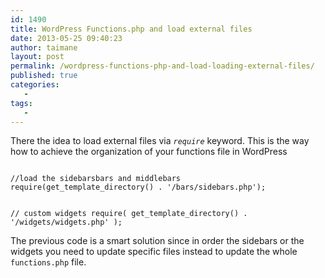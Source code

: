 ```yaml
---
id: 1490
title: WordPress Functions.php and load external files
date: 2013-05-25 09:40:23
author: taimane
layout: post
permalink: /wordpress-functions-php-and-load-loading-external-files/
published: true
categories:
   -
tags:
   -
---
```

There the idea to load external files via <code><em>require</em></code> keyword. This is the way how to achieve the organization of your functions file in WordPress

<code>
//load the sidebarsbars and middlebars
require(get_template_directory() . '/bars/sidebars.php');

// custom widgets
require( get_template_directory() . '/widgets/widgets.php' );</code>

The previous code is a smart solution since in order the sidebars or the widgets you need to update specific files instead to update the whole <code>functions.php</code> file.
